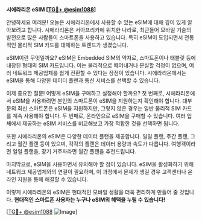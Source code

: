 **시에라리온 eSIM [[TG💪+ @esim1088](https://t.me/s/esim1088)]**

안녕하세요 여러분! 오늘은 시에라리온에서 사용할 수 있는 eSIM에 대해 깊이 있게 알아보려고 합니다. 시에라리온은 서아프리카에 위치한 나라로, 최근들어 모바일 기술의 발전으로 많은 사람들이 스마트폰을 사용하고 있습니다. 특히 eSIM이 도입되면서 전통적인 물리적 SIM 카드를 대체하는 트렌드가 생겼습니다.

eSIM이란 무엇일까요? eSIM은 Embedded SIM의 약자로, 스마트폰이나 태블릿 등에 내장된 형태의 SIM 카드입니다. 이는 물리적으로 떼어내거나 분실할 걱정이 없으며, 여러 네트워크 제공업체를 쉽게 전환할 수 있다는 장점이 있습니다. 시에라리온에서는 eSIM을 통해 다양한 데이터 플랜과 통신 서비스를 선택할 수 있습니다.

이제 중요한 질문! 어떻게 eSIM을 구매하고 설정해야 할까요? 첫 번째로, 시에라리온에서 eSIM을 사용하려면 본인의 스마트폰이 eSIM을 지원하는지 확인해야 합니다. 대부분의 최신 스마트폰은 eSIM을 지원하지만, 그렇지 않은 경우는 일반 물리적 SIM 카드를 계속 사용해야 합니다. 두 번째로, 온라인으로 eSIM을 구매할 수 있습니다. 여러 업체에서 제공하는 eSIM 서비스를 비교해보고 가장 적합한 것을 선택하면 됩니다.

또한 시에라리온의 eSIM은 다양한 데이터 플랜을 제공합니다. 일일 플랜, 주간 플랜, 그리고 월간 플랜 등이 있으며, 각각의 플랜은 데이터 용량과 속도가 다릅니다. 여행객이라면 일일 플랜을, 장기 거주자라면 월간 플랜을 추천드립니다.

마지막으로, eSIM을 사용하면서 유의해야 할 점이 있습니다. eSIM을 활성화하기 위해 네트워크 제공업체와의 연결이 필요하며, 이 과정에서 문제가 생길 경우 고객센터나 온라인 지원을 통해 해결할 수 있습니다.

이렇게 시에라리온의 eSIM은 현대적인 모바일 생활을 더욱 편리하게 만들어 줄 것입니다. **현대적인 스마트폰 사용자는 누구나 eSIM의 혜택을 누릴 수 있습니다!**

[[TG💪+ @esim1088](https://t.me/s/esim1088) ![Image](https://i.postimg.cc/Y0z9fWf4/image.png)]